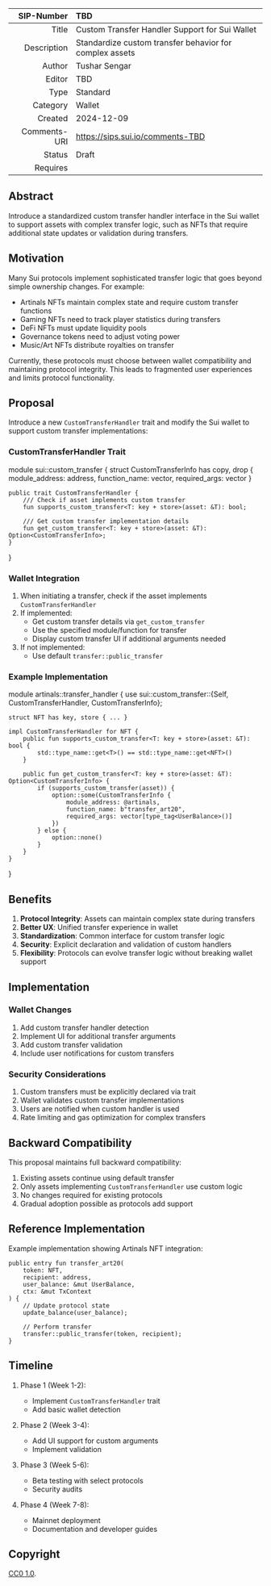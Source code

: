 |   SIP-Number | TBD |
|         ---: | :--- |
|        Title | Custom Transfer Handler Support for Sui Wallet |
|  Description | Standardize custom transfer behavior for complex assets |
|       Author | Tushar Sengar |
|       Editor | TBD |
|         Type | Standard |
|     Category | Wallet |
|      Created | 2024-12-09 |
| Comments-URI | https://sips.sui.io/comments-TBD |
|       Status | Draft |
|     Requires | |

## Abstract

Introduce a standardized custom transfer handler interface in the Sui wallet to support assets with complex transfer logic, such as NFTs that require additional state updates or validation during transfers.

## Motivation

Many Sui protocols implement sophisticated transfer logic that goes beyond simple ownership changes. For example:
- Artinals NFTs maintain complex state and require custom transfer functions
- Gaming NFTs need to track player statistics during transfers
- DeFi NFTs must update liquidity pools
- Governance tokens need to adjust voting power
- Music/Art NFTs distribute royalties on transfer

Currently, these protocols must choose between wallet compatibility and maintaining protocol integrity. This leads to fragmented user experiences and limits protocol functionality.

## Proposal

Introduce a new `CustomTransferHandler` trait and modify the Sui wallet to support custom transfer implementations:

### CustomTransferHandler Trait

module sui::custom_transfer {
    struct CustomTransferInfo has copy, drop {
        module_address: address,
        function_name: vector<u8>,
        required_args: vector<TypeTag>
    }

    public trait CustomTransferHandler {
        /// Check if asset implements custom transfer
        fun supports_custom_transfer<T: key + store>(asset: &T): bool;
        
        /// Get custom transfer implementation details
        fun get_custom_transfer<T: key + store>(asset: &T): Option<CustomTransferInfo>;
    }
}


### Wallet Integration
1. When initiating a transfer, check if the asset implements `CustomTransferHandler`
2. If implemented:
   - Get custom transfer details via `get_custom_transfer`
   - Use the specified module/function for transfer
   - Display custom transfer UI if additional arguments needed
3. If not implemented:
   - Use default `transfer::public_transfer`

### Example Implementation

module artinals::transfer_handler {
    use sui::custom_transfer::{Self, CustomTransferHandler, CustomTransferInfo};
    
    struct NFT has key, store { ... }
    
    impl CustomTransferHandler for NFT {
        public fun supports_custom_transfer<T: key + store>(asset: &T): bool {
            std::type_name::get<T>() == std::type_name::get<NFT>()
        }
        
        public fun get_custom_transfer<T: key + store>(asset: &T): Option<CustomTransferInfo> {
            if (supports_custom_transfer(asset)) {
                option::some(CustomTransferInfo {
                    module_address: @artinals,
                    function_name: b"transfer_art20",
                    required_args: vector[type_tag<UserBalance>()]
                })
            } else {
                option::none()
            }
        }
    }
}


## Benefits

1. **Protocol Integrity**: Assets can maintain complex state during transfers
2. **Better UX**: Unified transfer experience in wallet
3. **Standardization**: Common interface for custom transfer logic
4. **Security**: Explicit declaration and validation of custom handlers
5. **Flexibility**: Protocols can evolve transfer logic without breaking wallet support

## Implementation

### Wallet Changes
1. Add custom transfer handler detection
2. Implement UI for additional transfer arguments
3. Add custom transfer validation
4. Include user notifications for custom transfers

### Security Considerations
1. Custom transfers must be explicitly declared via trait
2. Wallet validates custom transfer implementations
3. Users are notified when custom handler is used
4. Rate limiting and gas optimization for complex transfers

## Backward Compatibility

This proposal maintains full backward compatibility:
1. Existing assets continue using default transfer
2. Only assets implementing `CustomTransferHandler` use custom logic
3. No changes required for existing protocols
4. Gradual adoption possible as protocols add support

## Reference Implementation

Example implementation showing Artinals NFT integration:
```move
public entry fun transfer_art20(
    token: NFT,
    recipient: address,
    user_balance: &mut UserBalance,
    ctx: &mut TxContext
) {
    // Update protocol state
    update_balance(user_balance);
    
    // Perform transfer
    transfer::public_transfer(token, recipient);
}
```

## Timeline

1. Phase 1 (Week 1-2):
   - Implement `CustomTransferHandler` trait
   - Add basic wallet detection

2. Phase 2 (Week 3-4):
   - Add UI support for custom arguments
   - Implement validation

3. Phase 3 (Week 5-6):
   - Beta testing with select protocols
   - Security audits

4. Phase 4 (Week 7-8):
   - Mainnet deployment
   - Documentation and developer guides

## Copyright

[CC0 1.0](../LICENSE.md).
